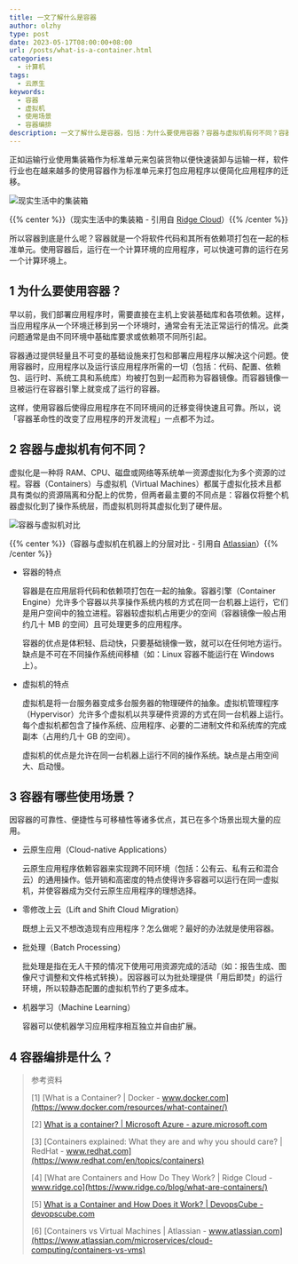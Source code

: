 ```yaml
---
title: 一文了解什么是容器
author: olzhy
type: post
date: 2023-05-17T08:00:00+08:00
url: /posts/what-is-a-container.html
categories:
  - 计算机
tags:
  - 云原生
keywords:
  - 容器
  - 虚拟机
  - 使用场景
  - 容器编排
description: 一文了解什么是容器，包括：为什么要使用容器？容器与虚拟机有何不同？容器有哪些使用场景？容器编排是什么？
---
```


正如运输行业使用集装箱作为标准单元来包装货物以便快速装卸与运输一样，软件行业也在越来越多的使用容器作为标准单元来打包应用程序以便简化应用程序的迁移。

![现实生活中的集装箱](https://olzhy.github.io/static/images/uploads/2023/05/physical-containers.jpg#center)

{{% center %}}（现实生活中的集装箱 - 引用自 [Ridge Cloud](https://www.ridge.co/blog/what-are-containers/)）{{% /center %}}

所以容器到底是什么呢？容器就是一个将软件代码和其所有依赖项打包在一起的标准单元。使用容器后，运行在一个计算环境的应用程序，可以快速可靠的运行在另一个计算环境上。

## 1 为什么要使用容器？

早以前，我们部署应用程序时，需要直接在主机上安装基础库和各项依赖。这样，当应用程序从一个环境迁移到另一个环境时，通常会有无法正常运行的情况。此类问题通常是由不同环境中基础库要求或依赖项不同所引起。

容器通过提供轻量且不可变的基础设施来打包和部署应用程序以解决这个问题。使用容器时，应用程序以及运行该应用程序所需的一切（包括：代码、配置、依赖包、运行时、系统工具和系统库）均被打包到一起而称为容器镜像。而容器镜像一旦被运行在容器引擎上就变成了运行的容器。

这样，使用容器后使得应用程序在不同环境间的迁移变得快速且可靠。所以，说「容器革命性的改变了应用程序的开发流程」一点都不为过。

## 2 容器与虚拟机有何不同？

虚拟化是一种将 RAM、CPU、磁盘或网络等系统单一资源虚拟化为多个资源的过程。容器（Containers）与虚拟机（Virtual Machines）都属于虚拟化技术且都具有类似的资源隔离和分配上的优势，但两者最主要的不同点是：容器仅将整个机器虚拟化到了操作系统层，而虚拟机则将其虚拟化到了硬件层。

![容器与虚拟机对比](https://olzhy.github.io/static/images/uploads/2023/05/containers-vs-virtual-machines.png#center)

{{% center %}}（容器与虚拟机在机器上的分层对比 - 引用自 [Atlassian](https://www.atlassian.com/microservices/cloud-computing/containers-vs-vms)）{{% /center %}}

- 容器的特点

  容器是在应用层将代码和依赖项打包在一起的抽象。容器引擎（Container Engine）允许多个容器以共享操作系统内核的方式在同一台机器上运行，它们是用户空间中的独立进程。容器较虚拟机占用更少的空间（容器镜像一般占用约几十 MB 的空间）且可处理更多的应用程序。

  容器的优点是体积轻、启动快，只要基础镜像一致，就可以在任何地方运行。缺点是不可在不同操作系统间移植（如：Linux 容器不能运行在 Windows 上）。

- 虚拟机的特点

  虚拟机是将一台服务器变成多台服务器的物理硬件的抽象。虚拟机管理程序（Hypervisor）允许多个虚拟机以共享硬件资源的方式在同一台机器上运行。每个虚拟机都包含了操作系统、应用程序、必要的二进制文件和系统库的完成副本（占用约几十 GB 的空间）。

  虚拟机的优点是允许在同一台机器上运行不同的操作系统。缺点是占用空间大、启动慢。

## 3 容器有哪些使用场景？

因容器的可靠性、便捷性与可移植性等诸多优点，其已在多个场景出现大量的应用。

- 云原生应用（Cloud-native Applications）

  云原生应用程序依赖容器来实现跨不同环境（包括：公有云、私有云和混合云）的通用操作。低开销和高密度的特点使得许多容器可以运行在同一虚拟机，并使容器成为交付云原生应用程序的理想选择。

- 零修改上云（Lift and Shift Cloud Migration）

  既想上云又不想改造现有应用程序？怎么做呢？最好的办法就是使用容器。

- 批处理（Batch Processing）

  批处理是指在无人干预的情况下使用可用资源完成的活动（如：报告生成、图像尺寸调整和文件格式转换）。因容器可以为批处理提供「用后即焚」的运行环境，所以较静态配置的虚拟机节约了更多成本。

- 机器学习（Machine Learning）

  容器可以使机器学习应用程序相互独立并自由扩展。

## 4 容器编排是什么？

> 参考资料
>
> [1] [What is a Container? | Docker - www.docker.com](https://www.docker.com/resources/what-container/)
>
> [2] [What is a container? | Microsoft Azure - azure.microsoft.com](https://azure.microsoft.com/en-us/resources/cloud-computing-dictionary/what-is-a-container)
>
> [3] [Containers explained: What they are and why you should care? | RedHat - www.redhat.com](https://www.redhat.com/en/topics/containers)
>
> [4] [What are Containers and How Do They Work? | Ridge Cloud - www.ridge.co](https://www.ridge.co/blog/what-are-containers/)
>
> [5] [What is a Container and How Does it Work? | DevopsCube - devopscube.com](https://devopscube.com/what-is-a-container-and-how-does-it-work/)
>
> [6] [Containers vs Virtual Machines | Atlassian - www.atlassian.com](https://www.atlassian.com/microservices/cloud-computing/containers-vs-vms)
